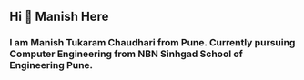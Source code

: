 <h2> Hi 👋  Manish Here </h2>

<h3> I am Manish Tukaram Chaudhari from Pune. Currently pursuing Computer Engineering from NBN Sinhgad School of Engineering Pune.</h3>
